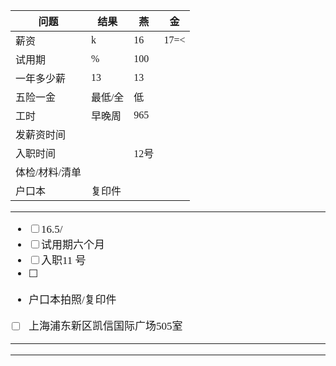 <span  style="font-family: Simsun,serif; font-size: 17px; ">

问题 | 结果 | 燕 | 金
---|---|---|---
薪资 | k | 16 | 17=<
试用期 | % | 100 |
一年多少薪 | 13 | 13 |
五险一金 | 最低/全 | 低 |
工时 | 早晚周 | 965 |
发薪资时间 | | |
入职时间 | | 12号 | 
体检/材料/清单 | |  | 
户口本| 复印件 | |

---

- [ ] 16.5/
- [ ] 试用期六个月
- [ ] 入职11 号
- [ ] 
- 户口本拍照/复印件
- [ ] 上海浦东新区凯信国际广场505室

---



---

</span>